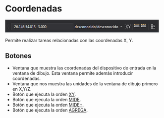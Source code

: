 # Coordenadas

![Barra de herramientas Coordenadas](../../../.gitbook/assets/coordenadas.png)

Permite realizar tareas relacionadas con las coordenadas X, Y.

## Botones

* Ventana que muestra las coordenadas del dispositivo de entrada en la ventana de dibujo. Esta ventana permite además introducir coordenadas.
* Ventana que nos muestra las unidades de la ventana de dibujo primero en X,Y/Z.
* Botón que ejecuta la orden [XY](../ventana-de-dibujo/ordenes/x/xy.md).
* Botón que ejecuta la orden [MIDE](../ventana-de-dibujo/ordenes/m/mide.md).
* Botón que ejecuta la orden [MIDE+](../ventana-de-dibujo/ordenes/m/mide-mas.md).
* Botón que ejecuta la orden [AGREGA](../ventana-de-dibujo/ordenes/a/agrega.md).

